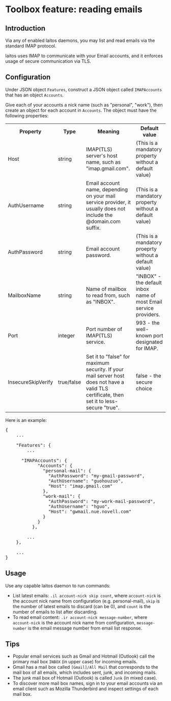 # Toolbox feature: reading emails

## Introduction
Via any of enabled laitos daemons, you may list and read emails via the standard IMAP protocol.

laitos uses IMAP to communicate with your Email accounts, and it enforces usage of secure communication via TLS.

## Configuration
Under JSON object `Features`, construct a JSON object called `IMAPAccounts` that has an object `Accounts`.
 
Give each of your accounts a nick name (such as "personal", "work"), then create an object for each account in
`Accounts`. The object must have the following properties:
<table>
<tr>
    <th>Property</th>
    <th>Type</th>
    <th>Meaning</th>
    <th>Default value</th>
</tr>
<tr>
    <td>Host</td>
    <td>string</td>
    <td>IMAP(TLS) server's host name, such as "imap.gmail.com".</td>
    <td>(This is a mandatory property without a default value)</td>
</tr>
<tr>
    <td>AuthUsername</td>
    <td>string</td>
    <td>
        Email account name, depending on your mail service provider, it usually does not include the @domain.com suffix.
    </td>
    <td>(This is a mandatory property without a default value)</td>
</tr>
<tr>
    <td>AuthPassword</td>
    <td>string</td>
    <td>Email account password.</td>
    <td>(This is a mandatory proeprty without a default value)</td>
</tr>
<tr>
    <td>MailboxName</td>
    <td>string</td>
    <td>Name of mailbox to read from, such as "INBOX".</td>
    <td>"INBOX" - the default inbox name of most Email service providers.</td>
</tr>
<tr>
    <td>Port</td>
    <td>integer</td>
    <td>Port number of IMAP(TLS) service.</td>
    <td>993 - the well-known port designated for IMAP.</td>
</tr>
<tr>
    <td>InsecureSkipVerify</td>
    <td>true/false</td>
    <td>
        Set it to "false" for maximum security. If your mail server host does not have a valid TLS certificate, then set
        it to less-secure "true".
    </td>
    <td>false - the secure choice</td>
</tr>
</table>

Here is an example:
<pre>
{
    ...

    "Features": {
        ...

      "IMAPAccounts": {
            "Accounts": {
              "personal-mail": {
                "AuthPassword": "my-gmail-password",
                "AuthUsername": "guohouzuo",
                "Host": "imap.gmail.com"
              },
              "work-mail": {
                "AuthPassword": "my-work-mail-password",
                "AuthUsername": "hguo",
                "Host": "gwmail.nue.novell.com"
              }
            }
          },

        ...
    },

    ...
}
</pre>

## Usage
Use any capable laitos daemon to run commands:
- List latest emails: `.il account-nick skip count`, where `account-nick` is the account nick name from configuration
  (e.g. personal-mail), `skip` is the number of latest emails to discard (can be 0), and `count` is the number of emails
  to list after discarding.
- To read email content: `.ir account-nick message-number`, where `account-nick` is the account nick name from
  configuration, `message-number` is the email message number from email list response.

## Tips
- Popular email services such as Gmail and Hotmail (Outlook) call the primary mail box `INBOX` (in upper case) for
  incoming emails.
- Gmail has a mail box called `[Gmail]/All Mail` that corresponds to the mail box of all emails, which includes sent,
  junk, and incoming mails.
- The junk mail box of Hotmail (Outlook) is called `Junk` (in mixed case).
- To discover more mail box names, sign in to your email accounts via an email client such as Mozilla Thunderbird and
  inspect settings of each mail box.